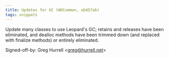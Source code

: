 ```yaml
---
title: Updates for GC (WOCommon, ab457ab)
tags: snippets
---
```


Update many classes to use Leopard's GC; retains and releases have been eliminated, and dealloc methods have been trimmed down (and replaced with finalize methods) or entirely eliminated.

Signed-off-by: Greg Hurrell &lt;greg@hurrell.net&gt;
